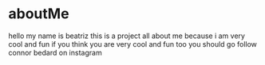 # aboutMe
hello my name is beatriz this is a project all about me because i am very cool and fun
if you think you are very cool and fun too you should go follow connor bedard on instagram
